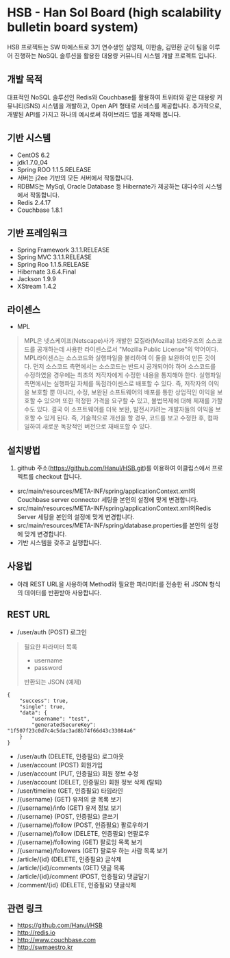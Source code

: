 HSB - Han Sol Board (high scalability bulletin board system)
============================================================

HSB 프로젝트는 SW 마에스트로 3기 연수생인 심영재, 이한솔, 김민환 군이 팀을 이루어 진행하는 NoSQL 솔루션을 활용한 대용량 커뮤니티 시스템 개발 프로젝트 입니다.

개발 목적
---------
대표적인 NoSQL 솔루션인 Redis와 Couchbase를 활용하여 트위터와 같은 대용량 커뮤니티(SNS) 시스템을 개발하고, Open API 형태로 서비스를 제공합니다. 추가적으로, 개발된 API를 가지고 하나의 예시로써 하이브리드 앱을 제작해 봅니다.

기반 시스템
-----------
- CentOS 6.2
- jdk1.7.0_04
- Spring ROO 1.1.5.RELEASE
- 서버는 j2ee 기반의 모든 서버에서 작동합니다.
- RDBMS는 MySql, Oracle Database 등 Hibernate가 제공하는 대다수의 시스템에서 작동합니다.
- Redis 2.4.17
- Couchbase 1.8.1

기반 프레임워크
---------------
- Spring Framework 3.1.1.RELEASE
- Spring MVC 3.1.1.RELEASE
- Spring Roo 1.1.5.RELEASE
- Hibernate 3.6.4.Final
- Jackson 1.9.9
- XStream 1.4.2

라이센스
--------
- MPL

> MPL은 넷스케이프(Netscape)사가 개발한 모질라(Mozilla) 브라우즈의 소스코드를 공개하는데 사용한 라이센스로서 "Mozilla Public License"의 약어이다. MPL라이센스는 소스코드와 실행파일을 불리하여 이 둘을 보완하여 만든 것이다. 먼저 소스코드 측면에서는 소스코드는 반드시 공개되어야 하며 소스코드를 수정하였을 경우에는 최초의 저작자에게 수정한 내용을 통지해야 한다. 실행파일 측면에서는 실행파일 자체를 독점라이센스로 배포할 수 있다. 즉, 저작자의 이익을 보호할 뿐 아니라, 수정, 보완된 소프트웨어의 배포를 통한 상업적인 이익을 보호할 수 있으며 또한 적정한 가격을 요구할 수 있고, 불법복제에 대해 제재를 가할 수도 있다. 결국 이 소프트웨어를 더욱 보완, 발전시키려는 개발자들의 이익을 보호할 수 있게 된다. 즉, 기술적으로 개선을 할 경우, 코드를 보고 수정한 후, 컴파일하여 새로운 독창적인 버전으로 재배포할 수 있다.

설치방법
--------
1. github 주소(https://github.com/Hanul/HSB.git)를 이용하여 이클립스에서 프로젝트를 checkout 합니다.
* src/main/resources/META-INF/spring/applicationContext.xml의 Couchbase server connector 세팅을 본인의 설정에 맞게 변경합니다.
* src/main/resources/META-INF/spring/applicationContext.xml의Redis Server 세팅을 본인의 설정에 맞게 변경합니다.
* src/main/resources/META-INF/spring/database.properties를 본인의 설정에 맞게 변경합니다.
* 기반 시스템을 갖추고 실행합니다.

사용법
------
- 아래 REST URL을 사용하여 Method와 필요한 파라미터를 전송한 뒤 JSON 형식의 데이터를 반환받아 사용합니다.

REST URL
--------
- /user/auth (POST) 로그인

> 필요한 파라미터 목록
> - username
> - password
>
> 반환되는 JSON (예제)

	{
	    "success": true,
	    "single": true,
	    "data": {
	        "username": "test",
	        "generatedSecureKey": "1f507f23c0d7c4c5dac3ad8b74f66d43c33084a6"
	    }
	}

- /user/auth (DELETE, 인증필요) 로그아웃
- /user/account (POST) 회원가입
- /user/account (PUT, 인증필요) 회원 정보 수정
- /user/account (DELET, 인증필요) 회원 정보 삭제 (탈퇴)
- /user/timeline (GET, 인증필요) 타임라인
- /{username} (GET) 유저의 글 목록 보기
- /{username}/info (GET) 유저 정보 보기
- /{username} (POST, 인증필요) 글쓰기
- /{username}/follow (POST, 인증필요) 팔로우하기
- ‎/{username}/follow (DELETE, 인증필요) 언팔로우
- /{username}/following (GET) 팔로잉 목록 보기
- /{username}/followers (GET) 팔로우 하는 사람 목록 보기
- /article/{id} (DELETE, 인증필요) 글삭제
- /article/{id}/comments (GET) 댓글 목록
- /article/{id}/comment (POST, 인증필요) 댓글달기
- /comment/{id} (DELETE, 인증필요) 댓글삭제

관련 링크
---------
- https://github.com/Hanul/HSB
- http://redis.io
- http://www.couchbase.com
- http://swmaestro.kr